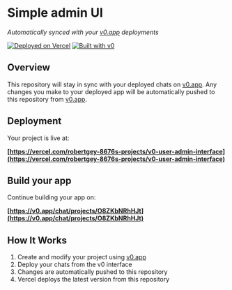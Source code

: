 # Simple admin UI

*Automatically synced with your [v0.app](https://v0.app) deployments*

[![Deployed on Vercel](https://img.shields.io/badge/Deployed%20on-Vercel-black?style=for-the-badge&logo=vercel)](https://vercel.com/robertgey-8676s-projects/v0-user-admin-interface)
[![Built with v0](https://img.shields.io/badge/Built%20with-v0.app-black?style=for-the-badge)](https://v0.app/chat/projects/O8ZKbNRhHJt)

## Overview

This repository will stay in sync with your deployed chats on [v0.app](https://v0.app).
Any changes you make to your deployed app will be automatically pushed to this repository from [v0.app](https://v0.app).

## Deployment

Your project is live at:

**[https://vercel.com/robertgey-8676s-projects/v0-user-admin-interface](https://vercel.com/robertgey-8676s-projects/v0-user-admin-interface)**

## Build your app

Continue building your app on:

**[https://v0.app/chat/projects/O8ZKbNRhHJt](https://v0.app/chat/projects/O8ZKbNRhHJt)**

## How It Works

1. Create and modify your project using [v0.app](https://v0.app)
2. Deploy your chats from the v0 interface
3. Changes are automatically pushed to this repository
4. Vercel deploys the latest version from this repository
